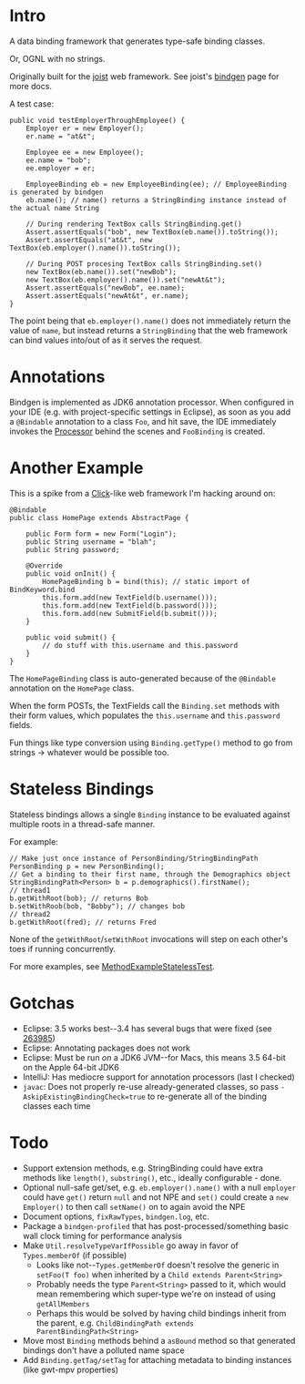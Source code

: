
Intro
=====

A data binding framework that generates type-safe binding classes.

Or, OGNL with no strings.

Originally built for the [joist](http://joist.ws) web framework. See joist's [bindgen](http://joist.ws/bindgen.html) page for more docs.

A test case:

    public void testEmployerThroughEmployee() {
        Employer er = new Employer();
        er.name = "at&t";

        Employee ee = new Employee();
        ee.name = "bob";
        ee.employer = er;

        EmployeeBinding eb = new EmployeeBinding(ee); // EmployeeBinding is generated by bindgen
        eb.name(); // name() returns a StringBinding instance instead of the actual name String

        // During rendering TextBox calls StringBinding.get()
        Assert.assertEquals("bob", new TextBox(eb.name()).toString());
        Assert.assertEquals("at&t", new TextBox(eb.employer().name()).toString());

        // During POST procesing TextBox calls StringBinding.set()
        new TextBox(eb.name()).set("newBob");
        new TextBox(eb.employer().name()).set("newAt&t");
        Assert.assertEquals("newBob", ee.name);
        Assert.assertEquals("newAt&t", er.name);
    }

The point being that `eb.employer().name()` does not immediately return the value of `name`, but instead returns a `StringBinding` that the web framework can bind values into/out of as it serves the request.

Annotations
===========

Bindgen is implemented as JDK6 annotation processor. When configured in your IDE (e.g. with project-specific settings in Eclipse), as soon as you add a `@Bindable` annotation to a class `Foo`, and hit save, the IDE immediately invokes the [Processor][2] behind the scenes and `FooBinding` is created.

[2]: /stephenh/bindgen/blob/master/processor/src/main/java/org/bindgen/processor/Processor.java

Another Example
===============

This is a spike from a [Click][1]-like web framework I'm hacking around on:

    @Bindable
    public class HomePage extends AbstractPage {

        public Form form = new Form("Login");
        public String username = "blah";
        public String password;

        @Override
        public void onInit() {
            HomePageBinding b = bind(this); // static import of BindKeyword.bind
            this.form.add(new TextField(b.username()));
            this.form.add(new TextField(b.password()));
            this.form.add(new SubmitField(b.submit()));
        }

        public void submit() {
            // do stuff with this.username and this.password
        }
    }


The `HomePageBinding` class is auto-generated because of the `@Bindable` annotation on the `HomePage` class.

When the form POSTs, the TextFields call the `Binding.set` methods with their form values, which populates the `this.username` and `this.password` fields.

Fun things like type conversion using `Binding.getType()` method to go from strings -> whatever would be possible too.

[1]: http://click.sf.net

Stateless Bindings
==================

Stateless bindings allows a single `Binding` instance to be evaluated against multiple roots in a thread-safe manner.

For example:

    // Make just once instance of PersonBinding/StringBindingPath
    PersonBinding p = new PersonBinding();
    // Get a binding to their first name, through the Demographics object
    StringBindingPath<Person> b = p.demographics().firstName();
    // thread1
    b.getWithRoot(bob); // returns Bob
    b.setWithRoob(bob, "Bobby"); // changes bob
    // thread2
    b.getWithRoot(fred); // returns Fred

None of the `getWithRoot`/`setWithRoot` invocations will step on each other's toes if running concurrently.

For more examples, see [MethodExampleStatelessTest][4].

[4]: /stephenh/bindgen/blob/master/examples/src/test/java/org/bindgen/example/methods/MethodExampleStatelessTest.java

Gotchas
=======

* Eclipse: 3.5 works best--3.4 has several bugs that were fixed (see [263985][3])
* Eclipse: Annotating packages does not work
* Eclipse: Must be run *on* a JDK6 JVM--for Macs, this means 3.5 64-bit on the Apple 64-bit JDK6
* IntelliJ: Has mediocre support for annotation processors (last I checked)
* `javac`: Does not properly re-use already-generated classes, so pass `-AskipExistingBindingCheck=true` to re-generate all of the binding classes each time

[3]: https://bugs.eclipse.org/bugs/show_bug.cgi?id=263985

Todo
====

* Support extension methods, e.g. StringBinding could have extra methods like `length()`, `substring()`, etc., ideally configurable - done.
* Optional null-safe get/set, e.g. `eb.employer().name()` with a null `employer` could have `get()` return `null` and not NPE and `set()` could create a `new Employer()` to then call `setName()` on to again avoid the NPE
* Document options, `fixRawTypes`, `bindgen.log`, etc.
* Package a `bindgen-profiled` that has post-processed/something basic wall clock timing for performance analysis
* Make `Util.resolveTypeVarIfPossible` go away in favor of `Types.memberOf` (if possible)
  * Looks like not--`Types.getMemberOf` doesn't resolve the generic in `setFoo(T foo)` when inherited by a `Child extends Parent<String>`
  * Probably needs the type `Parent<String>` passed to it, which would mean remembering which super-type we're on instead of using `getAllMembers`
  * Perhaps this would be solved by having child bindings inherit from the parent, e.g. `ChildBindingPath extends ParentBindingPath<String>`
* Move most `Binding` methods behind a `asBound` method so that generated bindings don't have a polluted name space
* Add `Binding.getTag/setTag` for attaching metadata to binding instances (like gwt-mpv properties)


